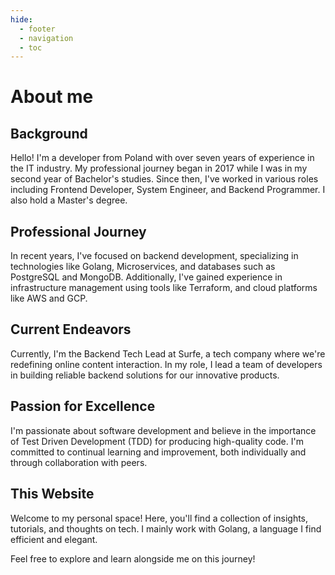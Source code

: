 ```yaml
---
hide:
  - footer
  - navigation
  - toc
---
```


# About me

## Background
Hello! I'm a developer from Poland with over seven years of experience in the IT industry. My professional journey began in 2017 while I was in my second year of Bachelor's studies. Since then, I've worked in various roles including Frontend Developer, System Engineer, and Backend Programmer. I also hold a Master's degree.

## Professional Journey
In recent years, I've focused on backend development, specializing in technologies like Golang, Microservices, and databases such as PostgreSQL and MongoDB. Additionally, I've gained experience in infrastructure management using tools like Terraform, and cloud platforms like AWS and GCP.

## Current Endeavors
Currently, I'm the Backend Tech Lead at Surfe, a tech company where we're redefining online content interaction. In my role, I lead a team of developers in building reliable backend solutions for our innovative products.

## Passion for Excellence
I'm passionate about software development and believe in the importance of Test Driven Development (TDD) for producing high-quality code. I'm committed to continual learning and improvement, both individually and through collaboration with peers.

## This Website
Welcome to my personal space! Here, you'll find a collection of insights, tutorials, and thoughts on tech. I mainly work with Golang, a language I find efficient and elegant.

Feel free to explore and learn alongside me on this journey!